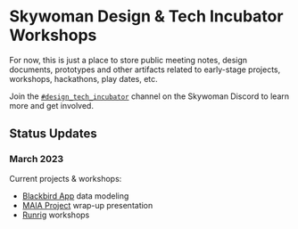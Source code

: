 # Skywoman Design & Tech Incubator Workshops
For now, this is just a place to store public meeting notes, design documents, prototypes and other artifacts related to early-stage projects, workshops, hackathons, play dates, etc.

Join the [`#design_tech_incubator`](https://discord.gg/HvXdzdeaW9) channel on the Skywoman Discord to learn more and get involved.

## Status Updates
### March 2023
Current projects & workshops:
- [Blackbird App](https://www.skywoman.community/post/skywoman-stories-blackbird) data modeling
- [MAIA Project](https://github.com/skywoman/multifarm-aggregation-info-arch/) wrap-up presentation
- [Runrig](https://comfy-pithivier-6b2f4b.netlify.app/) workshops
